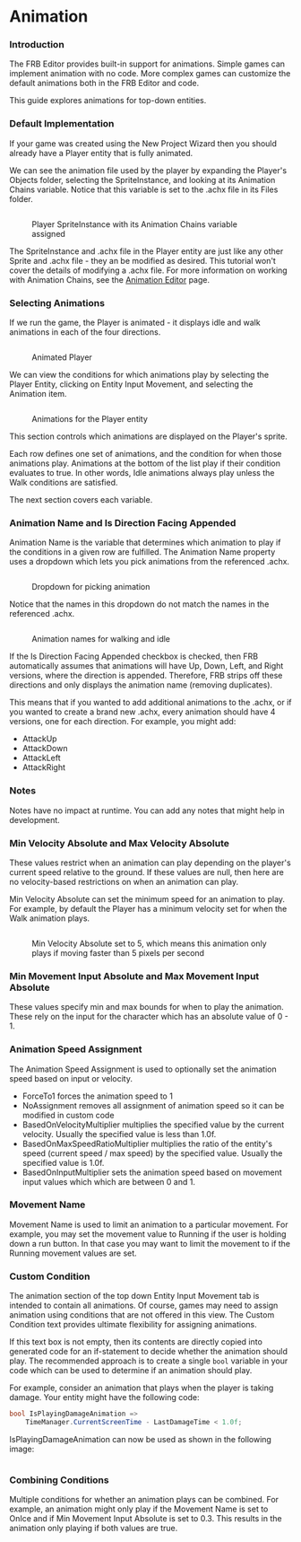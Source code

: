 # Animation

### Introduction

The FRB Editor provides built-in support for animations. Simple games can implement animation with no code. More complex games can customize the default animations both in the FRB Editor and code.

This guide explores animations for top-down entities.

### Default Implementation

If your game was created using the New Project Wizard then you should already have a Player entity that is fully animated.

We can see the animation file used by the player by expanding the Player's Objects folder, selecting the SpriteInstance, and looking at its Animation Chains variable. Notice that this variable is set to the .achx file in its Files folder.

<figure><img src="../../.gitbook/assets/20_07 55 33.png" alt=""><figcaption><p>Player SpriteInstance with its Animation Chains variable assigned</p></figcaption></figure>

The SpriteInstance and .achx file in the Player entity are just like any other Sprite and .achx file - they an be modified as desired. This tutorial won't cover the details of modifying a .achx file. For more information on working with Animation Chains, see the [Animation Editor](../../glue-gluevault-component-pages-animationeditor-plugin/) page.

### Selecting Animations

If we run the game, the Player is animated - it displays idle and walk animations in each of the four directions.

<figure><img src="../../.gitbook/assets/20_08 00 56.gif" alt=""><figcaption><p>Animated Player</p></figcaption></figure>

We can view the conditions for which animations play by selecting the Player Entity, clicking on Entity Input Movement, and selecting the Animation item.

<figure><img src="../../.gitbook/assets/20_08 31 09.png" alt=""><figcaption><p>Animations for the Player entity</p></figcaption></figure>

This section controls which animations are displayed on the Player's sprite.

Each row defines one set of animations, and the condition for when those animations play. Animations at the bottom of the list play if their condition evaluates to true. In other words, Idle animations always play unless the Walk conditions are satisfied.&#x20;

The next section covers each variable.

### Animation Name and Is Direction Facing Appended

Animation Name is the variable that determines which animation to play if the conditions in a given row are fulfilled. The Animation Name property uses a dropdown which lets you pick animations from the referenced .achx.

<figure><img src="../../.gitbook/assets/20_08 47 07.png" alt=""><figcaption><p>Dropdown for picking animation</p></figcaption></figure>

Notice that the names in this dropdown do not match the names in the referenced .achx.

<figure><img src="../../.gitbook/assets/20_08 48 20.png" alt=""><figcaption><p>Animation names for walking and idle</p></figcaption></figure>

If the Is Direction Facing Appended checkbox is checked, then FRB automatically assumes that animations will have Up, Down, Left, and Right versions, where the direction is appended. Therefore, FRB strips off these directions and only displays the animation name (removing duplicates).

This means that if you wanted to add additional animations to the .achx, or if you wanted to create a brand new .achx, every animation should have 4 versions, one for each direction. For example, you might add:

* AttackUp
* AttackDown
* AttackLeft
* AttackRight

### Notes

Notes have no impact at runtime. You can add any notes that might help in development.

### Min Velocity Absolute and Max Velocity Absolute

These values restrict when an animation can play depending on the player's current speed relative to the ground. If these values are null, then here are no velocity-based restrictions on when an animation can play.

Min Velocity Absolute can set the minimum speed for an animation to play. For example, by default the Player has a minimum velocity set for when the Walk animation plays.

<figure><img src="../../.gitbook/assets/image (1) (3).png" alt=""><figcaption><p>Min Velocity Absolute set to 5, which means this animation only plays if moving faster than 5 pixels per second</p></figcaption></figure>

### Min Movement Input Absolute and Max Movement Input Absolute

These values specify min and max bounds for when to play the animation. These rely on the input for the character which has an absolute value of 0 - 1.

### Animation Speed Assignment

The Animation Speed Assignment is used to optionally set the animation speed based on input or velocity.

* ForceTo1 forces the animation speed to 1
* NoAssignment removes all assignment of animation speed so it can be modified in custom code
* BasedOnVelocityMultiplier multiplies the specified value by the current velocity. Usually the specified value is less than 1.0f.
* BasedOnMaxSpeedRatioMultiplier multiplies the ratio of the entity's speed (current speed / max speed) by the specified value. Usually the specified value is 1.0f.
* BasedOnInputMultiplier sets the animation speed based on movement input values which which are between 0 and 1.

### Movement Name

Movement Name is used to limit an animation to a particular movement. For example, you may set the movement value to Running if the user is holding down a run button. In that case you may want to limit the movement to if the Running movement values are set.

### Custom Condition

The animation section of the top down Entity Input Movement tab is intended to contain all animations. Of course, games may need to assign animation using conditions that are not offered in this view. The Custom Condition text provides ultimate flexibility for assigning animations.

If this text box is not empty, then its contents are directly copied into generated code for an if-statement to decide whether the animation should play. The recommended approach is to create a single `bool` variable in your code which can be used to determine if an animation should play.

For example, consider an animation that plays when the player is taking damage. Your entity might have the following code:

```csharp
bool IsPlayingDamageAnimation => 
    TimeManager.CurrentScreenTime - LastDamageTime < 1.0f;
```

IsPlayingDamageAnimation can now be used as shown in the following image:

<figure><img src="../../.gitbook/assets/image (1).png" alt=""><figcaption></figcaption></figure>

### Combining Conditions

Multiple conditions for whether an animation plays can be combined. For example, an animation might only play if the Movement Name is set to OnIce and if Min Movement Input Absolute is set to 0.3. This results in the animation only playing if both values are true.
